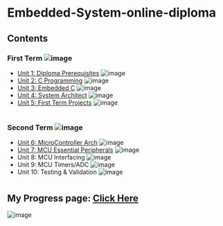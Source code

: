 # Embedded-System-online-diploma
## Contents

### First Term ![image](https://us-central1-progress-markdown.cloudfunctions.net/progress/100?dangerColor=800000&warningColor=ff9900&successColor=006600)

- [Unit 1: Diploma Prerequisites](https://github.com/TawfikTamer/Embedded-System-online-diploma) ![image](https://us-central1-progress-markdown.cloudfunctions.net/progress/100)
- [Unit 2: C Programming](https://github.com/TawfikTamer/Embedded-System-online-diploma/tree/main/Unit_2_C_Programming) ![image](https://us-central1-progress-markdown.cloudfunctions.net/progress/100)
- [Unit 3: Embedded C](https://github.com/TawfikTamer/Embedded-System-online-diploma/tree/main/Unit_3_Embedded_C) ![image](https://us-central1-progress-markdown.cloudfunctions.net/progress/100)
- [Unit 4: System Architect](https://github.com/TawfikTamer/Embedded-System-online-diploma/tree/main/Unit_4_System_Architect) ![image](https://us-central1-progress-markdown.cloudfunctions.net/progress/100)
- [Unit 5: First Term Projects](https://github.com/TawfikTamer/Embedded-System-online-diploma/tree/main/Unit_5_First_Term_Projects) ![image](https://us-central1-progress-markdown.cloudfunctions.net/progress/100)

#
### Second Term ![image](https://us-central1-progress-markdown.cloudfunctions.net/progress/40?dangerColor=800000&warningColor=ff9900&successColor=006600)

- [Unit 6: MicroController Arch](https://github.com/TawfikTamer/Embedded-System-online-diploma/tree/main/Unit_6_MicroController_Arch) ![image](https://us-central1-progress-markdown.cloudfunctions.net/progress/100)
- [Unit 7: MCU Essential Peripherals](https://github.com/TawfikTamer/Embedded-System-online-diploma/tree/main/Unit_7_MCU_Essential_Peripherals) ![image](https://us-central1-progress-markdown.cloudfunctions.net/progress/100)
- Unit 8: MCU Interfacing ![image](https://us-central1-progress-markdown.cloudfunctions.net/progress/0)
- Unit 9: MCU Timers/ADC ![image](https://us-central1-progress-markdown.cloudfunctions.net/progress/0)
- Unit 10: Testing & Validation ![image](https://us-central1-progress-markdown.cloudfunctions.net/progress/0)

#
## My Progress page: [Click Here](https://www.learn-in-depth-store.com/certificate/tamertawfik665%40gmail.com) 
![image](https://github.com/TawfikTamer/Embedded-System-online-diploma/assets/142694793/bdf34a61-505d-4090-989e-ba0cf46f978f)
